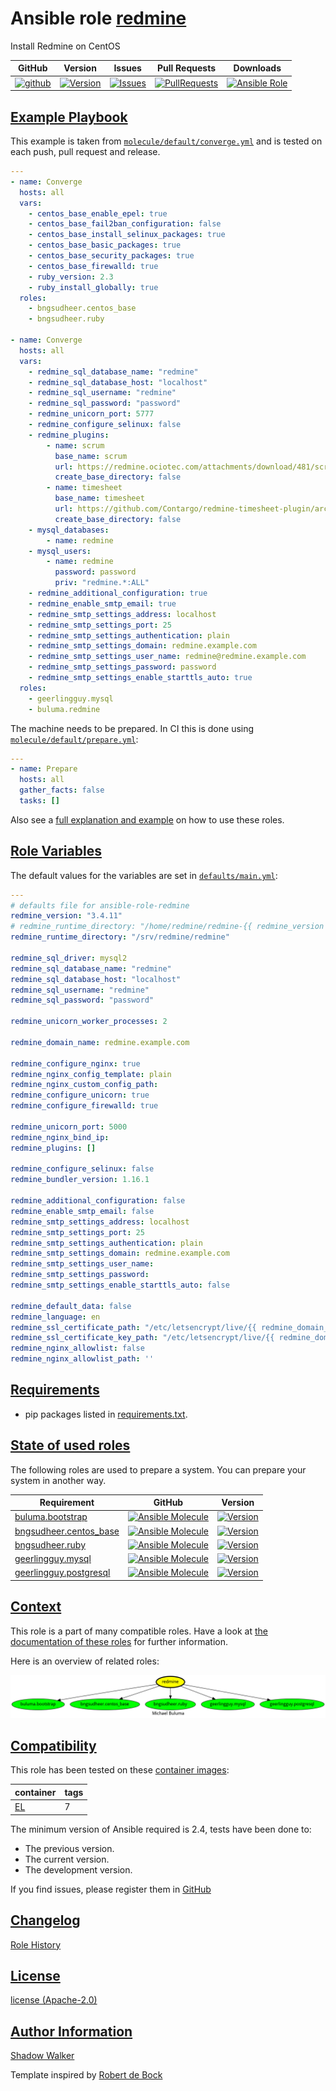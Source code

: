 # Ansible role [redmine](https://galaxy.ansible.com/ui/standalone/roles/buluma/redmine/documentation)

Install Redmine on CentOS

|GitHub|Version|Issues|Pull Requests|Downloads|
|------|-------|------|-------------|---------|
|[![github](https://github.com/buluma/ansible-role-redmine/actions/workflows/molecule.yml/badge.svg)](https://github.com/buluma/ansible-role-redmine/actions/workflows/molecule.yml)|[![Version](https://img.shields.io/github/release/buluma/ansible-role-redmine.svg)](https://github.com/buluma/ansible-role-redmine/releases/)|[![Issues](https://img.shields.io/github/issues/buluma/ansible-role-redmine.svg)](https://github.com/buluma/ansible-role-redmine/issues/)|[![PullRequests](https://img.shields.io/github/issues-pr-closed-raw/buluma/ansible-role-redmine.svg)](https://github.com/buluma/ansible-role-redmine/pulls/)|[![Ansible Role](https://img.shields.io/ansible/role/d/buluma/redmine)](https://galaxy.ansible.com/ui/standalone/roles/buluma/redmine/documentation)|

## [Example Playbook](#example-playbook)

This example is taken from [`molecule/default/converge.yml`](https://github.com/buluma/ansible-role-redmine/blob/master/molecule/default/converge.yml) and is tested on each push, pull request and release.

```yaml
---
- name: Converge
  hosts: all
  vars:
    - centos_base_enable_epel: true
    - centos_base_fail2ban_configuration: false
    - centos_base_install_selinux_packages: true
    - centos_base_basic_packages: true
    - centos_base_security_packages: true
    - centos_base_firewalld: true
    - ruby_version: 2.3
    - ruby_install_globally: true
  roles:
    - bngsudheer.centos_base
    - bngsudheer.ruby

- name: Converge
  hosts: all
  vars:
    - redmine_sql_database_name: "redmine"
    - redmine_sql_database_host: "localhost"
    - redmine_sql_username: "redmine"
    - redmine_sql_password: "password"
    - redmine_unicorn_port: 5777
    - redmine_configure_selinux: false
    - redmine_plugins:
        - name: scrum
          base_name: scrum
          url: https://redmine.ociotec.com/attachments/download/481/scrum-v0.18.1.tar.gz
          create_base_directory: false
        - name: timesheet
          base_name: timesheet
          url: https://github.com/Contargo/redmine-timesheet-plugin/archive/master.zip
          create_base_directory: false
    - mysql_databases:
        - name: redmine
    - mysql_users:
        - name: redmine
          password: password
          priv: "redmine.*:ALL"
    - redmine_additional_configuration: true
    - redmine_enable_smtp_email: true
    - redmine_smtp_settings_address: localhost
    - redmine_smtp_settings_port: 25
    - redmine_smtp_settings_authentication: plain
    - redmine_smtp_settings_domain: redmine.example.com
    - redmine_smtp_settings_user_name: redmine@redmine.example.com
    - redmine_smtp_settings_password: password
    - redmine_smtp_settings_enable_starttls_auto: true
  roles:
    - geerlingguy.mysql
    - buluma.redmine
```

The machine needs to be prepared. In CI this is done using [`molecule/default/prepare.yml`](https://github.com/buluma/ansible-role-redmine/blob/master/molecule/default/prepare.yml):

```yaml
---
- name: Prepare
  hosts: all
  gather_facts: false
  tasks: []
```

Also see a [full explanation and example](https://buluma.github.io/how-to-use-these-roles.html) on how to use these roles.

## [Role Variables](#role-variables)

The default values for the variables are set in [`defaults/main.yml`](https://github.com/buluma/ansible-role-redmine/blob/master/defaults/main.yml):

```yaml
---
# defaults file for ansible-role-redmine
redmine_version: "3.4.11"
# redmine_runtime_directory: "/home/redmine/redmine-{{ redmine_version }}"
redmine_runtime_directory: "/srv/redmine/redmine"

redmine_sql_driver: mysql2
redmine_sql_database_name: "redmine"
redmine_sql_database_host: "localhost"
redmine_sql_username: "redmine"
redmine_sql_password: "password"

redmine_unicorn_worker_processes: 2

redmine_domain_name: redmine.example.com

redmine_configure_nginx: true
redmine_nginx_config_template: plain
redmine_nginx_custom_config_path:
redmine_configure_unicorn: true
redmine_configure_firewalld: true

redmine_unicorn_port: 5000
redmine_nginx_bind_ip:
redmine_plugins: []

redmine_configure_selinux: false
redmine_bundler_version: 1.16.1

redmine_additional_configuration: false
redmine_enable_smtp_email: false
redmine_smtp_settings_address: localhost
redmine_smtp_settings_port: 25
redmine_smtp_settings_authentication: plain
redmine_smtp_settings_domain: redmine.example.com
redmine_smtp_settings_user_name:
redmine_smtp_settings_password:
redmine_smtp_settings_enable_starttls_auto: false

redmine_default_data: false
redmine_language: en
redmine_ssl_certificate_path: "/etc/letsencrypt/live/{{ redmine_domain_name }}/fullchain.pem"
redmine_ssl_certificate_key_path: "/etc/letsencrypt/live/{{ redmine_domain_name }}/privkey.pem"
redmine_nginx_allowlist: false
redmine_nginx_allowlist_path: ''
```

## [Requirements](#requirements)

- pip packages listed in [requirements.txt](https://github.com/buluma/ansible-role-redmine/blob/master/requirements.txt).

## [State of used roles](#state-of-used-roles)

The following roles are used to prepare a system. You can prepare your system in another way.

| Requirement | GitHub | Version |
|-------------|--------|--------|
|[buluma.bootstrap](https://galaxy.ansible.com/buluma/bootstrap)|[![Ansible Molecule](https://github.com/buluma/ansible-role-bootstrap/actions/workflows/molecule.yml/badge.svg)](https://github.com/buluma/ansible-role-bootstrap/actions/workflows/molecule.yml)|[![Version](https://img.shields.io/github/release/buluma/ansible-role-bootstrap.svg)](https://github.com/shadowwalker/ansible-role-bootstrap)|
|[bngsudheer.centos_base](https://galaxy.ansible.com/buluma/bngsudheer.centos_base)|[![Ansible Molecule](https://github.com/buluma/bngsudheer.centos_base/actions/workflows/molecule.yml/badge.svg)](https://github.com/buluma/bngsudheer.centos_base/actions/workflows/molecule.yml)|[![Version](https://img.shields.io/github/release/buluma/bngsudheer.centos_base.svg)](https://github.com/shadowwalker/bngsudheer.centos_base)|
|[bngsudheer.ruby](https://galaxy.ansible.com/buluma/bngsudheer.ruby)|[![Ansible Molecule](https://github.com/buluma/bngsudheer.ruby/actions/workflows/molecule.yml/badge.svg)](https://github.com/buluma/bngsudheer.ruby/actions/workflows/molecule.yml)|[![Version](https://img.shields.io/github/release/buluma/bngsudheer.ruby.svg)](https://github.com/shadowwalker/bngsudheer.ruby)|
|[geerlingguy.mysql](https://galaxy.ansible.com/buluma/geerlingguy.mysql)|[![Ansible Molecule](https://github.com/buluma/geerlingguy.mysql/actions/workflows/molecule.yml/badge.svg)](https://github.com/buluma/geerlingguy.mysql/actions/workflows/molecule.yml)|[![Version](https://img.shields.io/github/release/buluma/geerlingguy.mysql.svg)](https://github.com/shadowwalker/geerlingguy.mysql)|
|[geerlingguy.postgresql](https://galaxy.ansible.com/buluma/geerlingguy.postgresql)|[![Ansible Molecule](https://github.com/buluma/geerlingguy.postgresql/actions/workflows/molecule.yml/badge.svg)](https://github.com/buluma/geerlingguy.postgresql/actions/workflows/molecule.yml)|[![Version](https://img.shields.io/github/release/buluma/geerlingguy.postgresql.svg)](https://github.com/shadowwalker/geerlingguy.postgresql)|

## [Context](#context)

This role is a part of many compatible roles. Have a look at [the documentation of these roles](https://buluma.github.io/) for further information.

Here is an overview of related roles:

![dependencies](https://raw.githubusercontent.com/buluma/ansible-role-redmine/png/requirements.png "Dependencies")

## [Compatibility](#compatibility)

This role has been tested on these [container images](https://hub.docker.com/u/buluma):

|container|tags|
|---------|----|
|[EL](https://hub.docker.com/repository/docker/buluma/enterpriselinux/general)|7|

The minimum version of Ansible required is 2.4, tests have been done to:

- The previous version.
- The current version.
- The development version.

If you find issues, please register them in [GitHub](https://github.com/buluma/ansible-role-redmine/issues)

## [Changelog](#changelog)

[Role History](https://github.com/buluma/ansible-role-redmine/blob/master/CHANGELOG.md)

## [License](#license)

[license (Apache-2.0)](https://github.com/buluma/ansible-role-redmine/blob/master/LICENSE)

## [Author Information](#author-information)

[Shadow Walker](https://buluma.github.io/)


Template inspired by [Robert de Bock](https://github.com/robertdebock)
